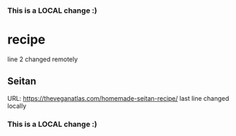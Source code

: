 ### This is a LOCAL change :)
# recipe
line 2 changed remotely
## Seitan
URL: https://theveganatlas.com/homemade-seitan-recipe/
last line changed locally
### This is a LOCAL change :)